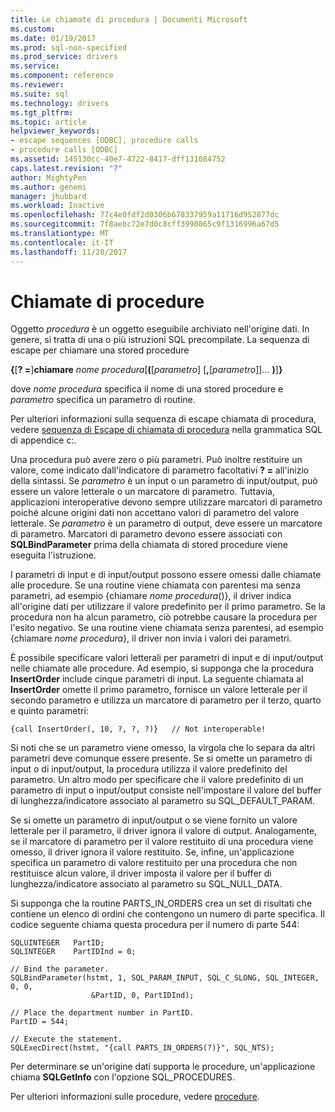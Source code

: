 ```yaml
---
title: Le chiamate di procedura | Documenti Microsoft
ms.custom: 
ms.date: 01/19/2017
ms.prod: sql-non-specified
ms.prod_service: drivers
ms.service: 
ms.component: reference
ms.reviewer: 
ms.suite: sql
ms.technology: drivers
ms.tgt_pltfrm: 
ms.topic: article
helpviewer_keywords:
- escape sequences [ODBC], procedure calls
- procedure calls [ODBC]
ms.assetid: 145130cc-40e7-4722-8417-dff131084752
caps.latest.revision: "7"
author: MightyPen
ms.author: genemi
manager: jhubbard
ms.workload: Inactive
ms.openlocfilehash: 77c4e0fdf2d0306b678337959a11716d952877dc
ms.sourcegitcommit: 7f8aebc72e7d0c8cff3990865c9f1316996a67d5
ms.translationtype: MT
ms.contentlocale: it-IT
ms.lasthandoff: 11/20/2017
---
```

# <a name="procedure-calls"></a>Chiamate di procedure
Oggetto *procedura* è un oggetto eseguibile archiviato nell'origine dati. In genere, si tratta di una o più istruzioni SQL precompilate. La sequenza di escape per chiamare una stored procedure  
  
 **{**[**? =**]**chiamare** *nome procedura*[**(**[*parametro*] [**,**[*parametro*]]... **)**]**}**  
  
 dove *nome procedura* specifica il nome di una stored procedure e *parametro* specifica un parametro di routine.  
  
 Per ulteriori informazioni sulla sequenza di escape chiamata di procedura, vedere [sequenza di Escape di chiamata di procedura](../../../odbc/reference/appendixes/procedure-call-escape-sequence.md) nella grammatica SQL di appendice c:.  
  
 Una procedura può avere zero o più parametri. Può inoltre restituire un valore, come indicato dall'indicatore di parametro facoltativi **? =** all'inizio della sintassi. Se *parametro* è un input o un parametro di input/output, può essere un valore letterale o un marcatore di parametro. Tuttavia, applicazioni interoperative devono sempre utilizzare marcatori di parametro poiché alcune origini dati non accettano valori di parametro del valore letterale. Se *parametro* è un parametro di output, deve essere un marcatore di parametro. Marcatori di parametro devono essere associati con **SQLBindParameter** prima della chiamata di stored procedure viene eseguita l'istruzione.  
  
 I parametri di input e di input/output possono essere omessi dalle chiamate alle procedure. Se una routine viene chiamata con parentesi ma senza parametri, ad esempio {chiamare *nome procedura*()}, il driver indica all'origine dati per utilizzare il valore predefinito per il primo parametro. Se la procedura non ha alcun parametro, ciò potrebbe causare la procedura per l'esito negativo. Se una routine viene chiamata senza parentesi, ad esempio {chiamare *nome procedura*}, il driver non invia i valori dei parametri.  
  
 È possibile specificare valori letterali per parametri di input e di input/output nelle chiamate alle procedure. Ad esempio, si supponga che la procedura **InsertOrder** include cinque parametri di input. La seguente chiamata al **InsertOrder** omette il primo parametro, fornisce un valore letterale per il secondo parametro e utilizza un marcatore di parametro per il terzo, quarto e quinto parametri:  
  
```  
{call InsertOrder(, 10, ?, ?, ?)}   // Not interoperable!  
```  
  
 Si noti che se un parametro viene omesso, la virgola che lo separa da altri parametri deve comunque essere presente. Se si omette un parametro di input o di input/output, la procedura utilizza il valore predefinito del parametro. Un altro modo per specificare che il valore predefinito di un parametro di input o input/output consiste nell'impostare il valore del buffer di lunghezza/indicatore associato al parametro su SQL_DEFAULT_PARAM.  
  
 Se si omette un parametro di input/output o se viene fornito un valore letterale per il parametro, il driver ignora il valore di output. Analogamente, se il marcatore di parametro per il valore restituito di una procedura viene omesso, il driver ignora il valore restituito. Se, infine, un'applicazione specifica un parametro di valore restituito per una procedura che non restituisce alcun valore, il driver imposta il valore per il buffer di lunghezza/indicatore associato al parametro su SQL_NULL_DATA.  
  
 Si supponga che la routine PARTS_IN_ORDERS crea un set di risultati che contiene un elenco di ordini che contengono un numero di parte specifica. Il codice seguente chiama questa procedura per il numero di parte 544:  
  
```  
SQLUINTEGER   PartID;  
SQLINTEGER    PartIDInd = 0;  
  
// Bind the parameter.  
SQLBindParameter(hstmt, 1, SQL_PARAM_INPUT, SQL_C_SLONG, SQL_INTEGER, 0, 0,  
                  &PartID, 0, PartIDInd);  
  
// Place the department number in PartID.  
PartID = 544;  
  
// Execute the statement.  
SQLExecDirect(hstmt, "{call PARTS_IN_ORDERS(?)}", SQL_NTS);  
```  
  
 Per determinare se un'origine dati supporta le procedure, un'applicazione chiama **SQLGetInfo** con l'opzione SQL_PROCEDURES.  
  
 Per ulteriori informazioni sulle procedure, vedere [procedure](../../../odbc/reference/develop-app/procedures-odbc.md).
